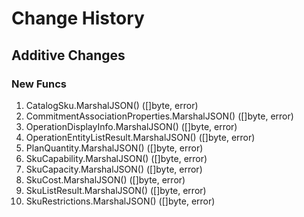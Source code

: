# Change History

## Additive Changes

### New Funcs

1. CatalogSku.MarshalJSON() ([]byte, error)
1. CommitmentAssociationProperties.MarshalJSON() ([]byte, error)
1. OperationDisplayInfo.MarshalJSON() ([]byte, error)
1. OperationEntityListResult.MarshalJSON() ([]byte, error)
1. PlanQuantity.MarshalJSON() ([]byte, error)
1. SkuCapability.MarshalJSON() ([]byte, error)
1. SkuCapacity.MarshalJSON() ([]byte, error)
1. SkuCost.MarshalJSON() ([]byte, error)
1. SkuListResult.MarshalJSON() ([]byte, error)
1. SkuRestrictions.MarshalJSON() ([]byte, error)
